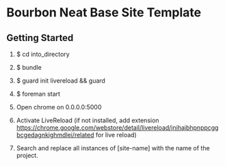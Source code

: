 # Bourbon Neat Base Site Template

## Getting Started
1.    $ cd into_directory
2.    $ bundle
3.    $ guard init livereload && guard
4.    $ foreman start
5.    Open chrome on 0.0.0.0:5000
6.  Activate LiveReload (if not installed, add extension https://chrome.google.com/webstore/detail/livereload/jnihajbhpnppcggbcgedagnkighmdlei/related for live reload)

7. Search and replace all instances of [site-name] with the name of the project.